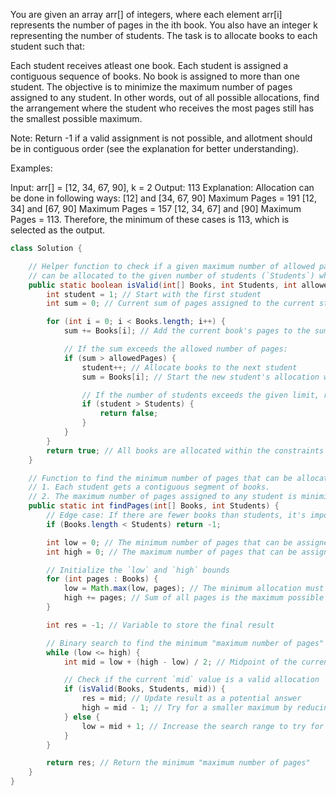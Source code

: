 You are given an array arr[] of integers, where each element arr[i] represents the number of pages in the ith book. You also have an integer k representing the number of students. The task is to allocate books to each student such that:

Each student receives atleast one book.
Each student is assigned a contiguous sequence of books.
No book is assigned to more than one student.
The objective is to minimize the maximum number of pages assigned to any student. In other words, out of all possible allocations, find the arrangement where the student who receives the most pages still has the smallest possible maximum.

Note: Return -1 if a valid assignment is not possible, and allotment should be in contiguous order (see the explanation for better understanding).

Examples:

Input: arr[] = [12, 34, 67, 90], k = 2
Output: 113
Explanation: Allocation can be done in following ways:
[12] and [34, 67, 90] Maximum Pages = 191
[12, 34] and [67, 90] Maximum Pages = 157
[12, 34, 67] and [90] Maximum Pages = 113.
Therefore, the minimum of these cases is 113, which is selected as the output.

```java
class Solution {

    // Helper function to check if a given maximum number of allowed pages (`allowedPages`)
    // can be allocated to the given number of students (`Students`) while satisfying the constraints.
    public static boolean isValid(int[] Books, int Students, int allowedPages) {
        int student = 1; // Start with the first student
        int sum = 0; // Current sum of pages assigned to the current student

        for (int i = 0; i < Books.length; i++) {
            sum += Books[i]; // Add the current book's pages to the sum

            // If the sum exceeds the allowed number of pages:
            if (sum > allowedPages) {
                student++; // Allocate books to the next student
                sum = Books[i]; // Start the new student's allocation with the current book

                // If the number of students exceeds the given limit, return false
                if (student > Students) {
                    return false;
                }
            }
        }
        return true; // All books are allocated within the constraints
    }

    // Function to find the minimum number of pages that can be allocated to students such that:
    // 1. Each student gets a contiguous segment of books.
    // 2. The maximum number of pages assigned to any student is minimized.
    public static int findPages(int[] Books, int Students) {
        // Edge case: If there are fewer books than students, it's impossible to allocate, return -1
        if (Books.length < Students) return -1;

        int low = 0; // The minimum number of pages that can be assigned (minimum of a single book's pages)
        int high = 0; // The maximum number of pages that can be assigned (sum of all book pages)

        // Initialize the `low` and `high` bounds
        for (int pages : Books) {
            low = Math.max(low, pages); // The minimum allocation must accommodate the largest book
            high += pages; // Sum of all pages is the maximum possible allocation
        }

        int res = -1; // Variable to store the final result

        // Binary search to find the minimum "maximum number of pages"
        while (low <= high) {
            int mid = low + (high - low) / 2; // Midpoint of the current search range

            // Check if the current `mid` value is a valid allocation
            if (isValid(Books, Students, mid)) {
                res = mid; // Update result as a potential answer
                high = mid - 1; // Try for a smaller maximum by reducing the search range
            } else {
                low = mid + 1; // Increase the search range to try for a larger maximum
            }
        }

        return res; // Return the minimum "maximum number of pages"
    }
}

```
